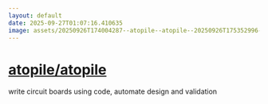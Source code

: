 ```yaml
---
layout: default
date: 2025-09-27T01:07:16.410635
image: assets/20250926T174004287--atopile--atopile--20250926T175352996--cropped.png
---
```


# [atopile/atopile](https://github.com/atopile/atopile)

write circuit boards using code, automate design and validation
